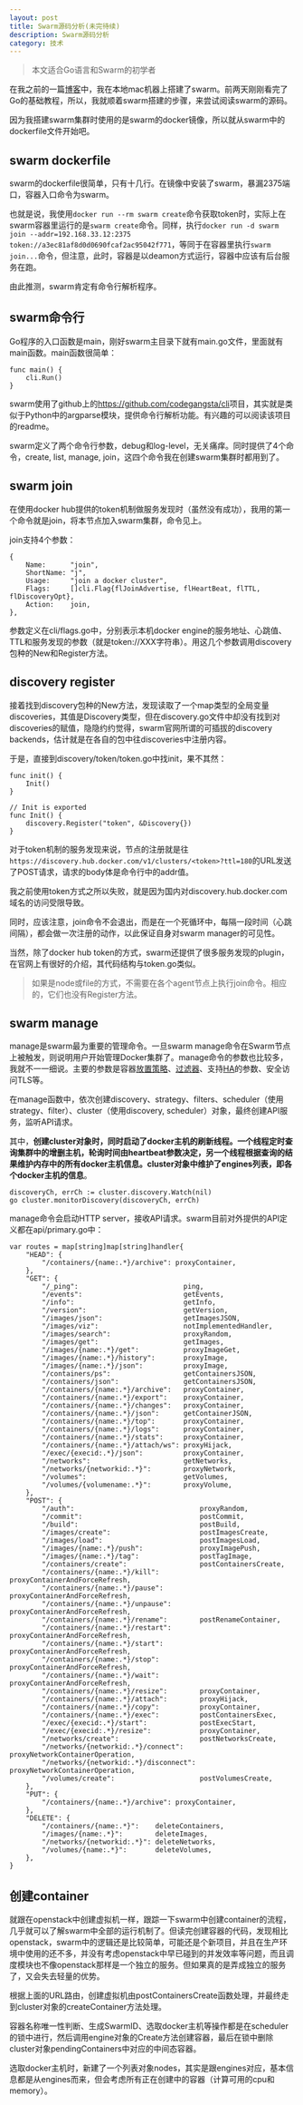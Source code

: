 ```yaml
---
layout: post
title: Swarm源码分析(未完待续)
description: Swarm源码分析
category: 技术
---
```


> 本文适合Go语言和Swarm的初学者

在我之前的一篇[博客](http://lingxiankong.github.io/blog/2015/12/20/docker-swarm-in-mac/)中，我在本地mac机器上搭建了swarm。前两天刚刚看完了Go的基础教程，所以，我就顺着swarm搭建的步骤，来尝试阅读swarm的源码。

因为我搭建swarm集群时使用的是swarm的docker镜像，所以就从swarm中的dockerfile文件开始吧。

## swarm dockerfile
swarm的dockerfile很简单，只有十几行。在镜像中安装了swarm，暴漏2375端口，容器入口命令为swarm。

也就是说，我使用`docker run --rm swarm create`命令获取token时，实际上在swarm容器里运行的是`swarm create`命令。同样，执行`docker run -d swarm join --addr=192.168.33.12:2375 token://a3ec81af8d0d0690fcaf2ac95042f771`，等同于在容器里执行`swarm join...`命令，但注意，此时，容器是以deamon方式运行，容器中应该有后台服务在跑。

由此推测，swarm肯定有命令行解析程序。

## swarm命令行
Go程序的入口函数是main，刚好swarm主目录下就有main.go文件，里面就有main函数。main函数很简单：

	func main() {
		cli.Run()
	}

swarm使用了github上的<https://github.com/codegangsta/cli>项目，其实就是类似于Python中的argparse模块，提供命令行解析功能。有兴趣的可以阅读该项目的readme。

swarm定义了两个命令行参数，debug和log-level，无关痛痒。同时提供了4个命令，create, list, manage, join，这四个命令我在创建swarm集群时都用到了。

## swarm join
在使用docker hub提供的token机制做服务发现时（虽然没有成功），我用的第一个命令就是join，将本节点加入swarm集群，命令见上。

join支持4个参数：

	{
		Name:      "join",
		ShortName: "j",
		Usage:     "join a docker cluster",
		Flags:     []cli.Flag{flJoinAdvertise, flHeartBeat, flTTL, flDiscoveryOpt},
		Action:    join,
	},

参数定义在cli/flags.go中，分别表示本机docker engine的服务地址、心跳值、TTL和服务发现的参数（就是token://XXX字符串）。用这几个参数调用discovery包种的New和Register方法。

## discovery register
接着找到discovery包种的New方法，发现读取了一个map类型的全局变量discoveries，其值是Discovery类型，但在discovery.go文件中却没有找到对discoveries的赋值，隐隐约约觉得，swarm官网所谓的可插拔的discovery backends，估计就是在各自的包中往discoveries中注册内容。

于是，直接到discovery/token/token.go中找init，果不其然：

	func init() {
		Init()
	}
	
	// Init is exported
	func Init() {
		discovery.Register("token", &Discovery{})
	}

对于token机制的服务发现来说，节点的注册就是往`https://discovery.hub.docker.com/v1/clusters/<token>?ttl=180`的URL发送了POST请求，请求的body体是命令行中的addr值。

我之前使用token方式之所以失败，就是因为国内对discovery.hub.docker.com域名的访问受限导致。

同时，应该注意，join命令不会退出，而是在一个死循环中，每隔一段时间（心跳间隔），都会做一次注册的动作，以此保证自身对swarm manager的可见性。

当然，除了docker hub token的方式，swarm还提供了很多服务发现的plugin，在官网上有很好的介绍，其代码结构与token.go类似。

> 如果是node或file的方式，不需要在各个agent节点上执行join命令。相应的，它们也没有Register方法。

## swarm manage
manage是swarm最为重要的管理命令。一旦swarm manage命令在Swarm节点上被触发，则说明用户开始管理Docker集群了。manage命令的参数也比较多，我就不一一细说。主要的参数是容器[放置策略](https://docs.docker.com/swarm/scheduler/strategy/)、[过滤器](https://docs.docker.com/swarm/scheduler/filter/)、支持[HA](https://docs.docker.com/swarm/multi-manager-setup/)的参数、安全访问TLS等。

在manage函数中，依次创建discovery、strategy、filters、scheduler（使用strategy、filter）、cluster（使用discovery, scheduler）对象，最终创建API服务，监听API请求。

其中，**创建cluster对象时，同时启动了docker主机的刷新线程。一个线程定时查询集群中的增删主机，轮询时间由heartbeat参数决定，另一个线程根据查询的结果维护内存中的所有docker主机信息。cluster对象中维护了engines列表，即各个docker主机的信息**。

	discoveryCh, errCh := cluster.discovery.Watch(nil)
	go cluster.monitorDiscovery(discoveryCh, errCh)

manage命令会启动HTTP server，接收API请求。swarm目前对外提供的API定义都在api/primary.go中：

	var routes = map[string]map[string]handler{
		"HEAD": {
			"/containers/{name:.*}/archive": proxyContainer,
		},
		"GET": {
			"/_ping":                          ping,
			"/events":                         getEvents,
			"/info":                           getInfo,
			"/version":                        getVersion,
			"/images/json":                    getImagesJSON,
			"/images/viz":                     notImplementedHandler,
			"/images/search":                  proxyRandom,
			"/images/get":                     getImages,
			"/images/{name:.*}/get":           proxyImageGet,
			"/images/{name:.*}/history":       proxyImage,
			"/images/{name:.*}/json":          proxyImage,
			"/containers/ps":                  getContainersJSON,
			"/containers/json":                getContainersJSON,
			"/containers/{name:.*}/archive":   proxyContainer,
			"/containers/{name:.*}/export":    proxyContainer,
			"/containers/{name:.*}/changes":   proxyContainer,
			"/containers/{name:.*}/json":      getContainerJSON,
			"/containers/{name:.*}/top":       proxyContainer,
			"/containers/{name:.*}/logs":      proxyContainer,
			"/containers/{name:.*}/stats":     proxyContainer,
			"/containers/{name:.*}/attach/ws": proxyHijack,
			"/exec/{execid:.*}/json":          proxyContainer,
			"/networks":                       getNetworks,
			"/networks/{networkid:.*}":        proxyNetwork,
			"/volumes":                        getVolumes,
			"/volumes/{volumename:.*}":        proxyVolume,
		},
		"POST": {
			"/auth":                               proxyRandom,
			"/commit":                             postCommit,
			"/build":                              postBuild,
			"/images/create":                      postImagesCreate,
			"/images/load":                        postImagesLoad,
			"/images/{name:.*}/push":              proxyImagePush,
			"/images/{name:.*}/tag":               postTagImage,
			"/containers/create":                  postContainersCreate,
			"/containers/{name:.*}/kill":          proxyContainerAndForceRefresh,
			"/containers/{name:.*}/pause":         proxyContainerAndForceRefresh,
			"/containers/{name:.*}/unpause":       proxyContainerAndForceRefresh,
			"/containers/{name:.*}/rename":        postRenameContainer,
			"/containers/{name:.*}/restart":       proxyContainerAndForceRefresh,
			"/containers/{name:.*}/start":         proxyContainerAndForceRefresh,
			"/containers/{name:.*}/stop":          proxyContainerAndForceRefresh,
			"/containers/{name:.*}/wait":          proxyContainerAndForceRefresh,
			"/containers/{name:.*}/resize":        proxyContainer,
			"/containers/{name:.*}/attach":        proxyHijack,
			"/containers/{name:.*}/copy":          proxyContainer,
			"/containers/{name:.*}/exec":          postContainersExec,
			"/exec/{execid:.*}/start":             postExecStart,
			"/exec/{execid:.*}/resize":            proxyContainer,
			"/networks/create":                    postNetworksCreate,
			"/networks/{networkid:.*}/connect":    proxyNetworkContainerOperation,
			"/networks/{networkid:.*}/disconnect": proxyNetworkContainerOperation,
			"/volumes/create":                     postVolumesCreate,
		},
		"PUT": {
			"/containers/{name:.*}/archive": proxyContainer,
		},
		"DELETE": {
			"/containers/{name:.*}":    deleteContainers,
			"/images/{name:.*}":        deleteImages,
			"/networks/{networkid:.*}": deleteNetworks,
			"/volumes/{name:.*}":       deleteVolumes,
		},
	}

## 创建container
就跟在openstack中创建虚拟机一样，跟踪一下swarm中创建container的流程，几乎就可以了解swarm中全部的运行机制了。但读完创建容器的代码，发现相比openstack，swarm中的逻辑还是比较简单，可能还是个新项目，并且在生产环境中使用的还不多，并没有考虑openstack中早已碰到的并发效率等问题，而且调度模块也不像openstack那样是一个独立的服务。但如果真的是弄成独立的服务了，又会失去轻量的优势。

根据上面的URL路由，创建虚拟机由postContainersCreate函数处理，并最终走到cluster对象的createContainer方法处理。

容器名称唯一性判断、生成SwarmID、选取docker主机等操作都是在scheduler的锁中进行，然后调用engine对象的Create方法创建容器，最后在锁中删除cluster对象pendingContainers中对应的中间态容器。

选取docker主机时，新建了一个列表对象nodes，其实是跟engines对应，基本信息都是从engines而来，但会考虑所有正在创建中的容器（计算可用的cpu和memory）。